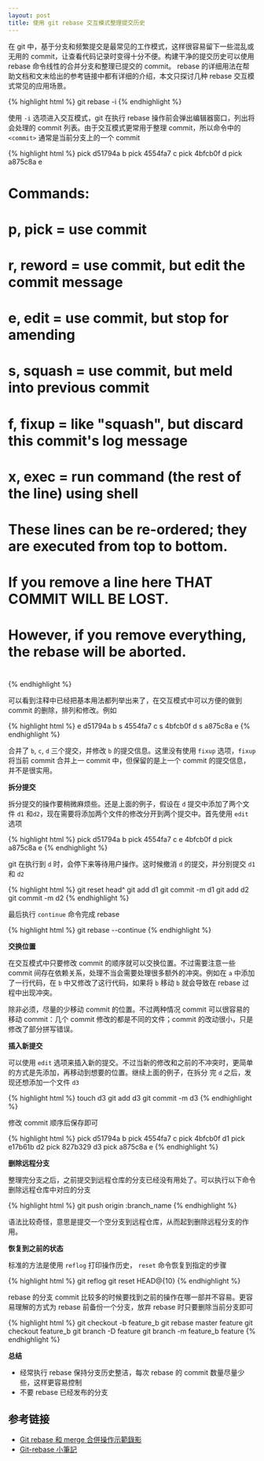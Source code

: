 ```yaml
---
layout: post
title: 使用 git rebase 交互模式整理提交历史
---
```


在 git 中，基于分支和频繁提交是最常见的工作模式，这样很容易留下一些混乱或无用的 commit，让查看代码记录时变得十分不便。构建干净的提交历史可以使用 rebase 命令线性的合并分支和整理已提交的 commit。 
rebase 的详细用法在帮助文档和文末给出的参考链接中都有详细的介绍，本文只探讨几种 rebase 交互模式常见的应用场景。

{% highlight html %}
  git rebase -i <commit>
{% endhighlight %}

使用 `-i` 选项进入交互模式，git 在执行 rebase 操作前会弹出编辑器窗口，列出将会处理的 commit 列表。由于交互模式更常用于整理 commit，所以命令中的 `<commit>` 通常是当前分支上的一个 commit

{% highlight html %}
  pick d51794a b
  pick 4554fa7 c
  pick 4bfcb0f d
  pick a875c8a e
  # Commands:
  #  p, pick = use commit
  #  r, reword = use commit, but edit the commit message
  #  e, edit = use commit, but stop for amending
  #  s, squash = use commit, but meld into previous commit
  #  f, fixup = like "squash", but discard this commit's log message
  #  x, exec = run command (the rest of the line) using shell
  #
  # These lines can be re-ordered; they are executed from top to bottom.
  #
  # If you remove a line here THAT COMMIT WILL BE LOST.
  # However, if you remove everything, the rebase will be aborted.
  #
{% endhighlight %}

可以看到注释中已经把基本用法都列举出来了，在交互模式中可以方便的做到 commit 的删除，排列和修改。例如

{% highlight html %}
  e d51794a b
  s 4554fa7 c
  s 4bfcb0f d
  s a875c8a e
{% endhighlight %}

合并了 `b`, `c`, `d` 三个提交，并修改 `b` 的提交信息。这里没有使用 `fixup` 选项，`fixup` 将当前 commit 合并上一 commit 中，但保留的是上一个 commit 的提交信息，并不是很实用。

**拆分提交**

拆分提交的操作要稍微麻烦些。还是上面的例子，假设在 `d` 提交中添加了两个文件 `d1` 和`d2`，现在需要将添加两个文件的修改分开到两个提交中。首先使用 `edit` 选项

{% highlight html %}
  pick d51794a b
  pick 4554fa7 c
  e 4bfcb0f d
  pick a875c8a e
{% endhighlight %}

git 在执行到 `d` 时，会停下来等待用户操作。这时候撤消 `d` 的提交，并分别提交 `d1` 和 `d2`

{% highlight html %}
  git reset head^
  git add d1
  git commit -m d1
  git add d2
  git commit -m d2
{% endhighlight %}

最后执行 `continue` 命令完成 rebase

{% highlight html %}
  git rebase --continue
{% endhighlight %}

**交换位置**

在交互模式中只要修改 commit 的顺序就可以交换位置。不过需要注意一些 commit 间存在依赖关系，处理不当会需要处理很多额外的冲突。例如在 `a` 中添加了一行代码，在 `b` 中又修改了这行代码，如果将 `b` 移动 `b` 就会导致在 rebase 过程中出现冲突。

除非必须，尽量的少移动 commit 的位置。不过两种情况 commit 可以很容易的移动 commit：几个 commit 修改的都是不同的文件；commit 的改动很小，只是修改了部分拼写错误。

**插入新提交**

可以使用 `edit` 选项来插入新的提交。不过当新的修改和之前的不冲突时，更简单的方式是先添加，再移动到想要的位置。继续上面的例子，在拆分 完 `d` 之后，发现还想添加一个文件 `d3`

{% highlight html %}
  touch d3
  git add d3
  git commit -m d3
{% endhighlight %}

修改 commit 顺序后保存即可

{% highlight html %}
  pick d51794a b
  pick 4554fa7 c
  pick 4bfcb0f d1
  pick e17b61b d2
  pick 827b329 d3
  pick a875c8a e
{% endhighlight %}

**删除远程分支**

整理完分支之后，之前提交到远程仓库的分支已经没有用处了。可以执行以下命令删除远程仓库中对应的分支

{% highlight html %}
  git push origin :branch_name
{% endhighlight %}

语法比较奇怪，意思是提交一个空分支到远程仓库，从而起到删除远程分支的作用。

**恢复到之前的状态**

标准的方法是使用 `reflog` 打印操作历史， `reset` 命令恢复到指定的步骤

{% highlight html %}
  git reflog
  git reset HEAD@{10}
{% endhighlight %}

rebase 的分支 commit 比较多的时候要找到之前的操作在哪一部并不容易。更容易理解的方式为 rebase 前备份一个分支，放弃 rebase 时只要删除当前分支即可

{% highlight html %}
  git checkout -b feature_b
  git rebase master feature
  git checkout feature_b
  git branch -D feature
  git branch -m feature_b feature
{% endhighlight %}

**总结**

- 经常执行 rebase 保持分支历史整洁，每次 rebase 的 commit 数量尽量少些，这样更容易控制
- 不要 rebase 已经发布的分支

参考链接
--------
- [Git rebase 和 merge 合併操作示範錄影](http://ihower.tw/blog/archives/6704/)
- [Git-rebase 小筆記](http://blog.yorkxin.org/2011/07/29/git-rebase)

